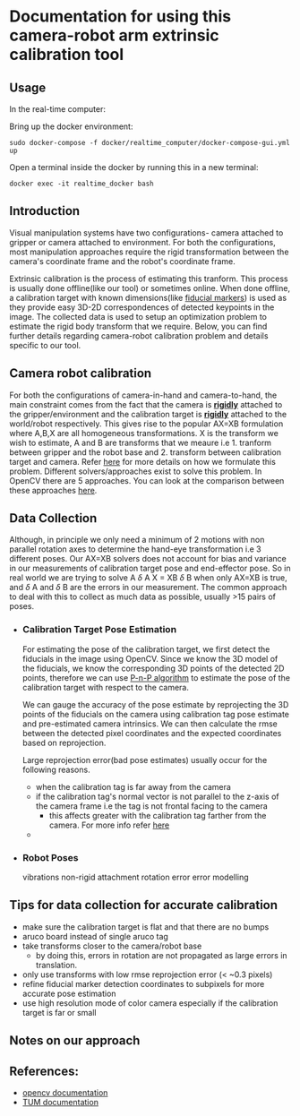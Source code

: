 # Documentation for using this camera-robot arm extrinsic calibration tool 


## Usage

In the real-time computer: 

Bring up the docker environment:
```
sudo docker-compose -f docker/realtime_computer/docker-compose-gui.yml up 
```
Open a terminal inside the docker by running this in a new terminal: 
```
docker exec -it realtime_docker bash
```

## Introduction 
Visual manipulation systems have two configurations- camera attached to gripper or camera attached to environment. For both the configurations, most manipulation approaches require the rigid transformation between the camera's coordinate frame and the robot's coordinate frame. 

Extrinsic calibration is the process of estimating this tranform. This process is usually done offline(like our tool) or sometimes online. When done offline, a calibration target with known dimensions(like [fiducial markers](/https://link.springer.com/content/pdf/10.1007/s10846-020-01307-9.pdf)) is used as they provide easy 3D-2D correspondences of detected keypoints in the image. The collected data is used to setup an optimization problem to estimate the rigid body transform that we require. Below, you can find further details regarding camera-robot calibration problem and details specific to our tool. 

## Camera robot calibration 

For both the configurations of camera-in-hand and camera-to-hand, the main constraint comes from the fact that the camera is <ins>**rigidly**</ins> attached to the gripper/environment and the calibration target is <ins>**rigidly**</ins> attached to the world/robot respectively. This gives rise to the popular AX=XB formulation where A,B,X are all homogeneous transformations. X is the transform we wish to estimate, A and B are transforms that we meaure i.e 1. tranform between gripper and the robot base and 2. transform between calibration target and camera. Refer [here](https://docs.opencv.org/4.5.4/d9/d0c/group__calib3d.html#gaebfc1c9f7434196a374c382abf43439b) for more details on how we formulate this problem. Different solvers/approaches exist to solve this problem. In OpenCV there are 5 approaches. You can look at the comparison between these approaches [here](https://journals.plos.org/plosone/article?id=10.1371/journal.pone.0273261).   

## Data Collection 
Although, in principle we only need a minimum of 2 motions with non parallel rotation axes to determine the hand-eye transformation i.e  3 different poses. Our AX=XB solvers does not account for bias and variance in our measurements of calibration target pose and end-effector pose. So in real world we are trying to solve A $\delta$ A X = XB $\delta$ B when only AX=XB is true, and $\delta$ A and $\delta$ B are the errors in our measurement. The common approach to deal with this to collect as much data as possible, usually >15 pairs of poses. 

- ### Calibration Target Pose Estimation 
    For estimating the pose of the calibration target, we first detect the fiducials in the image using OpenCV. Since we know the 3D model of the fiducials, we know the corresponding 3D points of the detected 2D points, therefore we can use [P-n-P algorithm](https://docs.opencv.org/3.4/d9/d0c/group__calib3d.html#ga357634492a94efe8858d0ce1509da869) to estimate the pose of the calibration target with respect to the camera. 

    We can gauge the accuracy of the pose estimate by reprojecting the 3D points of the fiducials on the camera using calibration tag pose estimate and pre-estimated camera intrinsics. We can then calculate the rmse between the detected pixel coordinates and the expected coordinates based on reprojection. 

    Large reprojection error(bad pose estimates) usually occur for the following reasons. 
    - when the calibration tag is far away from the camera 
    - if the calibration tag's normal vector is not parallel to the z-axis of the camera frame i.e the tag is not frontal facing to the camera 
        - this affects greater with the calibration tag farther from the camera. For more info refer [here](https://www.semanticscholar.org/paper/Analysis-of-Tracking-Accuracy-for-Single-Camera-Pentenrieder/70c5d9b33a978ff2d03eeaa627afaf4f6f609a1f) 
    - 
- ### Robot Poses 
    vibrations
    non-rigid attachment 
    rotation error 
    error modelling



## Tips for data collection for accurate calibration 
- make sure the calibration target is flat and that there are no bumps
- aruco board instead of single aruco tag 
- take transforms closer to the camera/robot base 
    - by doing this, errors in rotation are not propagated as large errors in translation. 
- only use transforms with low rmse reprojection error (< ~0.3 pixels)
- refine fiducial marker detection coordinates to subpixels for more accurate pose estimation  
- use high resolution mode of color camera especially if the calibration target is far or small
## Notes on our approach 

## References: 
- [opencv documentation]( https://docs.opencv.org/4.5.4/d9/d0c/group__calib3d.html#gaebfc1c9f7434196a374c382abf43439b)
- [TUM documentation](https://campar.in.tum.de/Chair/HandEyeCalibration)